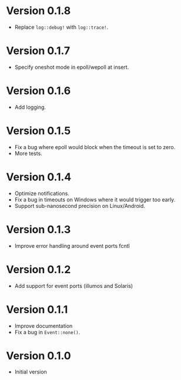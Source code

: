 # Version 0.1.8

- Replace `log::debug!` with `log::trace!`.

# Version 0.1.7

- Specify oneshot mode in epoll/wepoll at insert.

# Version 0.1.6

- Add logging.

# Version 0.1.5

- Fix a bug where epoll would block when the timeout is set to zero.
- More tests.

# Version 0.1.4

- Optimize notifications.
- Fix a bug in timeouts on Windows where it would trigger too early.
- Support sub-nanosecond precision on Linux/Android.

# Version 0.1.3

- Improve error handling around event ports fcntl

# Version 0.1.2

- Add support for event ports (illumos and Solaris)

# Version 0.1.1

- Improve documentation
- Fix a bug in `Event::none()`.

# Version 0.1.0

- Initial version
